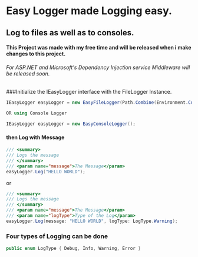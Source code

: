 <h1>Easy Logger made Logging easy.</h1>

<h2>Log to files as well as to consoles.</h2>

<h4>This Project was made with my free time and will be released when i make changes to this project.</h4>
<h6>For ASP.NET and Microsoft's Dependency Injection service Middleware will be released soon.</h6>

###Initialize the IEasyLogger interface with the FileLogger Instance.


```c#
IEasyLogger easyLogger = new EasyFileLogger(Path.Combine(Environment.CurrentDirectory, "log.txt"));

OR using Console Logger

IEasyLogger easyLogger = new EasyConsoleLogger();
```

<h4>then Log with Message</h4>

```c#
/// <summary>
/// Logs the message
/// </summary>
/// <param name="message">The Message</param>
easyLogger.Log("HELLO WORLD");
```

or

```c#
/// <summary>
/// Logs the message
/// </summary>
/// <param name="message">The Message</param>
/// <param name="logType">Type of the Log</param>
easyLogger.Log(message: "HELLO WORLD", logType: LogType.Warning);
```

### Four types of Logging can be done


```c#
public enum LogType { Debug, Info, Warning, Error }
```
